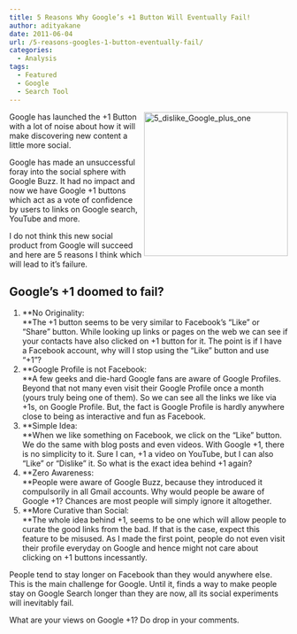 ```yaml
---
title: 5 Reasons Why Google’s +1 Button Will Eventually Fail!
author: adityakane
date: 2011-06-04
url: /5-reasons-googles-1-button-eventually-fail/
categories:
  - Analysis
tags:
  - Featured
  - Google
  - Search Tool
---
```

[<img style="background-image: none; padding-left: 0px; padding-right: 0px; display: inline; float: right; padding-top: 0px; border: 0px;" title="5_dislike_Google_plus_one" src="http://cdn.devilsworkshop.org/files/2011/06/5_dislike_Google_plus_one_thumb.png" border="0" alt="5_dislike_Google_plus_one" width="260" height="260" align="right" />][1]Google has launched the +1 Button with a lot of noise about how it will make discovering new content a little more social.

Google has made an unsuccessful foray into the social sphere with Google Buzz. It had no impact and now we have Google +1 buttons which act as a vote of confidence by users to links on Google search, YouTube and more.

I do not think this new social product from Google will succeed and here are 5 reasons I think which will lead to it’s failure.

## Google’s +1 doomed to fail?

  1. **No Originality:  
    **The +1 button seems to be very similar to Facebook’s “Like” or “Share” button. While looking up links or pages on the web we can see if your contacts have also clicked on +1 button for it. The point is if I have a Facebook account, why will I stop using the “Like” button and use “+1”?
  2. **Google Profile is not Facebook:  
    **A few geeks and die-hard Google fans are aware of Google Profiles. Beyond that not many even visit their Google Profile once a month (yours truly being one of them). So we can see all the links we like via +1s, on Google Profile. But, the fact is Google Profile is hardly anywhere close to being as interactive and fun as Facebook.
  3. **Simple Idea:  
    **When we like something on Facebook, we click on the “Like” button. We do the same with blog posts and even videos. With Google +1, there is no simplicity to it. Sure I can, +1 a video on YouTube, but I can also “Like” or “Dislike” it. So what is the exact idea behind +1 again?
  4. **Zero Awareness:  
    **People were aware of Google Buzz, because they introduced it compulsorily in all Gmail accounts. Why would people be aware of Google +1? Chances are most people will simply ignore it altogether.
  5. **More Curative than Social:  
    **The whole idea behind +1, seems to be one which will allow people to curate the good links from the bad. If that is the case, expect this feature to be misused. As I made the first point, people do not even visit their profile everyday on Google and hence might not care about clicking on +1 buttons incessantly.

People tend to stay longer on Facebook than they would anywhere else. This is the main challenge for Google. Until it, finds a way to make people stay on Google Search longer than they are now, all its social experiments will inevitably fail.

What are your views on Google +1? Do drop in your comments.

 [1]: http://cdn.devilsworkshop.org/files/2011/06/5_dislike_Google_plus_one.png
